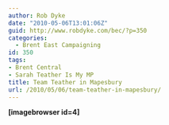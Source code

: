 ```yaml
---
author: Rob Dyke
date: "2010-05-06T13:01:06Z"
guid: http://www.robdyke.com/bec/?p=350
categories:
  - Brent East Campaigning
id: 350
tags:
- Brent Central
- Sarah Teather Is My MP
title: Team Teather in Mapesbury
url: /2010/05/06/team-teather-in-mapesbury/
---
```

**[imagebrowser id=4]**﻿